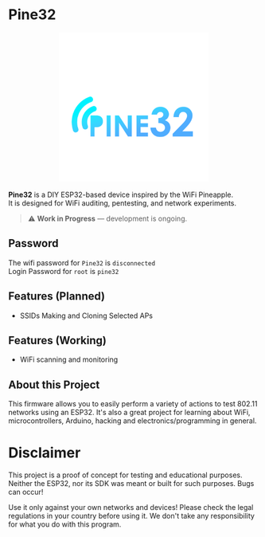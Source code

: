 # Pine32
<p align="center">
<img alt="Marauder logo" src="assets/PINE32textcolor.png" width="300"></p>
<p align="center">

**Pine32** is a DIY ESP32-based device inspired by the WiFi Pineapple.  
It is designed for WiFi auditing, pentesting, and network experiments.  

> ⚠️ **Work in Progress** — development is ongoing.

## Password
The wifi password for `Pine32` is `disconnected` <br>
Login Password for `root` is `pine32`

## Features (Planned)
- SSIDs Making and Cloning Selected APs

## Features (Working)
- WiFi scanning and monitoring   

## About this Project
This firmware allows you to easily perform a variety of actions to test 802.11 networks using an ESP32. It's also a great project for learning about WiFi, microcontrollers, Arduino, hacking and electronics/programming in general.

# Disclaimer
This project is a proof of concept for testing and educational purposes.
Neither the ESP32, nor its SDK was meant or built for such purposes. Bugs can occur!

Use it only against your own networks and devices!
Please check the legal regulations in your country before using it.
We don't take any responsibility for what you do with this program.


